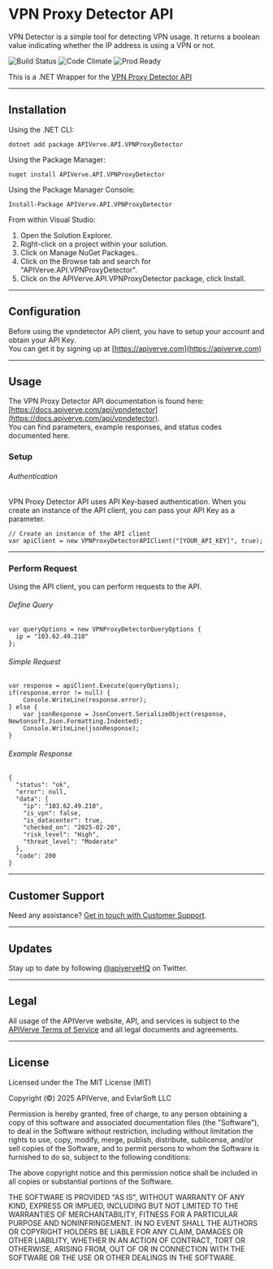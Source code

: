 VPN Proxy Detector API
============

VPN Detector is a simple tool for detecting VPN usage. It returns a boolean value indicating whether the IP address is using a VPN or not.

![Build Status](https://img.shields.io/badge/build-passing-green)
![Code Climate](https://img.shields.io/badge/maintainability-B-purple)
![Prod Ready](https://img.shields.io/badge/production-ready-blue)

This is a .NET Wrapper for the [VPN Proxy Detector API](https://apiverve.com/marketplace/api/vpndetector)

---

## Installation

Using the .NET CLI:
```
dotnet add package APIVerve.API.VPNProxyDetector
```

Using the Package Manager:
```
nuget install APIVerve.API.VPNProxyDetector
```

Using the Package Manager Console:
```
Install-Package APIVerve.API.VPNProxyDetector
```

From within Visual Studio:

1. Open the Solution Explorer.
2. Right-click on a project within your solution.
3. Click on Manage NuGet Packages..
4. Click on the Browse tab and search for "APIVerve.API.VPNProxyDetector".
5. Click on the APIVerve.API.VPNProxyDetector package, click Install.


---

## Configuration

Before using the vpndetector API client, you have to setup your account and obtain your API Key.  
You can get it by signing up at [https://apiverve.com](https://apiverve.com)

---

## Usage

The VPN Proxy Detector API documentation is found here: [https://docs.apiverve.com/api/vpndetector](https://docs.apiverve.com/api/vpndetector).  
You can find parameters, example responses, and status codes documented here.

### Setup

###### Authentication
VPN Proxy Detector API uses API Key-based authentication. When you create an instance of the API client, you can pass your API Key as a parameter.

```
// Create an instance of the API client
var apiClient = new VPNProxyDetectorAPIClient("[YOUR_API_KEY]", true);
```

---


### Perform Request
Using the API client, you can perform requests to the API.

###### Define Query

```
var queryOptions = new VPNProxyDetectorQueryOptions {
  ip = "103.62.49.210"
};
```

###### Simple Request

```
var response = apiClient.Execute(queryOptions);
if(response.error != null) {
	Console.WriteLine(response.error);
} else {
    var jsonResponse = JsonConvert.SerializeObject(response, Newtonsoft.Json.Formatting.Indented);
    Console.WriteLine(jsonResponse);
}
```

###### Example Response

```
{
  "status": "ok",
  "error": null,
  "data": {
    "ip": "103.62.49.210",
    "is_vpn": false,
    "is_datacenter": true,
    "checked_on": "2025-02-20",
    "risk_level": "High",
    "threat_level": "Moderate"
  },
  "code": 200
}
```

---

## Customer Support

Need any assistance? [Get in touch with Customer Support](https://apiverve.com/contact).

---

## Updates
Stay up to date by following [@apiverveHQ](https://twitter.com/apiverveHQ) on Twitter.

---

## Legal

All usage of the APIVerve website, API, and services is subject to the [APIVerve Terms of Service](https://apiverve.com/terms) and all legal documents and agreements.

---

## License
Licensed under the The MIT License (MIT)

Copyright (&copy;) 2025 APIVerve, and EvlarSoft LLC

Permission is hereby granted, free of charge, to any person obtaining a copy of this software and associated documentation files (the "Software"), to deal in the Software without restriction, including without limitation the rights to use, copy, modify, merge, publish, distribute, sublicense, and/or sell copies of the Software, and to permit persons to whom the Software is furnished to do so, subject to the following conditions:

The above copyright notice and this permission notice shall be included in all copies or substantial portions of the Software.

THE SOFTWARE IS PROVIDED "AS IS", WITHOUT WARRANTY OF ANY KIND, EXPRESS OR IMPLIED, INCLUDING BUT NOT LIMITED TO THE WARRANTIES OF MERCHANTABILITY, FITNESS FOR A PARTICULAR PURPOSE AND NONINFRINGEMENT. IN NO EVENT SHALL THE AUTHORS OR COPYRIGHT HOLDERS BE LIABLE FOR ANY CLAIM, DAMAGES OR OTHER LIABILITY, WHETHER IN AN ACTION OF CONTRACT, TORT OR OTHERWISE, ARISING FROM, OUT OF OR IN CONNECTION WITH THE SOFTWARE OR THE USE OR OTHER DEALINGS IN THE SOFTWARE.